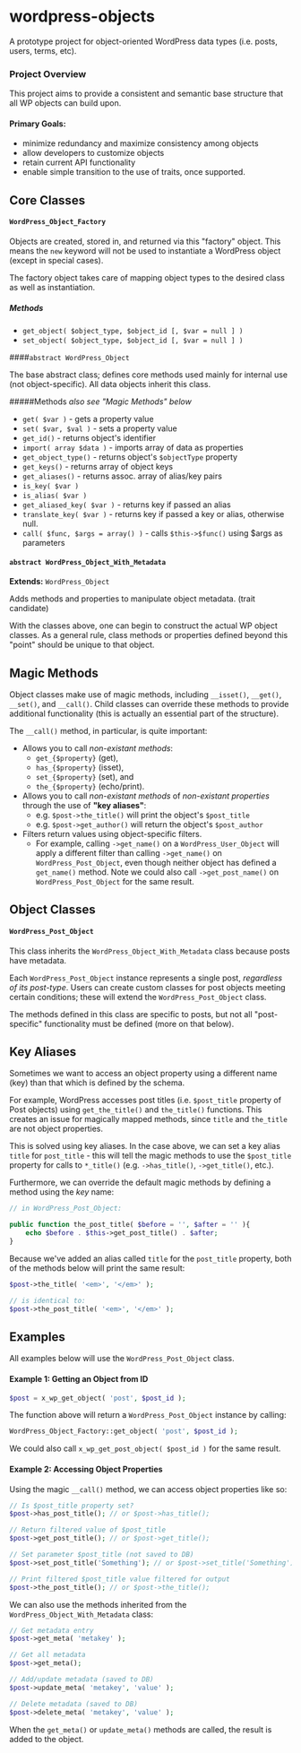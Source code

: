 wordpress-objects
=================

A prototype project for object-oriented WordPress data types (i.e. posts, users, terms, etc).


### Project Overview

This project aims to provide a consistent and semantic base structure that all WP objects can build upon.

#### Primary Goals:
 
 * minimize redundancy and maximize consistency among objects
 * allow developers to customize objects
 * retain current API functionality
 * enable simple transition to the use of traits, once supported.


## Core Classes

#### `WordPress_Object_Factory`

Objects are created, stored in, and returned via this "factory" object. This means the `new` keyword will not be used to instantiate a WordPress object (except in special cases).

The factory object takes care of mapping object types to the desired class as well as instantiation.

##### Methods
 * `get_object( $object_type, $object_id [, $var = null ] )`
 * `set_object( $object_type, $object_id [, $var = null ] )`


####`abstract WordPress_Object`

The base abstract class; defines core methods used mainly for internal use (not object-specific). All data objects inherit this class.

#####Methods _also see "Magic Methods" below_
 * `get( $var )` - gets a property value
 * `set( $var, $val )` - sets a property value
 * `get_id()` - returns object's identifier
 * `import( array $data )` - imports array of data as properties
 * `get_object_type()` - returns object's `$objectType` property
 * `get_keys()` - returns array of object keys
 * `get_aliases()` - returns assoc. array of alias/key pairs
 * `is_key( $var )`
 * `is_alias( $var )`
 * `get_aliased_key( $var )` - returns key if passed an alias
 * `translate_key( $var )` - returns key if passed a key or alias, otherwise null.
 * `call( $func, $args = array() )` - calls `$this->$func()` using $args as parameters


#### `abstract WordPress_Object_With_Metadata`

**Extends:** `WordPress_Object` 

Adds methods and properties to manipulate object metadata. (trait candidate)

With the classes above, one can begin to construct the actual WP object classes. As a general rule, class methods or properties defined beyond this "point" should be unique to that object.


## Magic Methods

Object classes make use of magic methods, including `__isset()`, `__get()`, `__set()`, and `__call()`. Child classes can override these methods to provide additional functionality (this is actually an essential part of the structure).

The `__call()` method, in particular, is quite important:

 * Allows you to call _non-existant methods_:
 	* `get_{$property}` (get), 
 	* `has_{$property}` (isset), 
 	* `set_{$property}` (set), and 
 	* `the_{$property}` (echo/print).
 * Allows you to call _non-existant methods_ of _non-existant properties_ through the use of **"key aliases"**: 
 	* e.g. `$post->the_title()` will print the object's `$post_title`
 	* e.g. `$post->get_author()` will return the object's `$post_author`
 * Filters return values using object-specific filters. 
 	* For example, calling `->get_name()` on a `WordPress_User_Object` will apply a different filter than calling `->get_name()` on `WordPress_Post_Object`, even though neither object has defined a `get_name()` method. Note we could also call `->get_post_name()` on `WordPress_Post_Object` for the same result.


## Object Classes

#### `WordPress_Post_Object`

This class inherits the `WordPress_Object_With_Metadata` class because posts have metadata.

Each `WordPress_Post_Object` instance represents a single post, _regardless of its post-type_. Users can create custom classes for post objects meeting certain conditions; these will extend the `WordPress_Post_Object` class.

The methods defined in this class are specific to posts, but not all "post-specific" functionality must be defined (more on that below).


## Key Aliases

Sometimes we want to access an object property using a different name (key) than that which is defined by the schema.

For example, WordPress accesses post titles (i.e. `$post_title` property of Post objects) using `get_the_title()` and `the_title()` functions. This creates an issue for magically mapped methods, since `title` and `the_title` are not object properties.

This is solved using key aliases. In the case above, we can set a key alias `title` for `post_title` - this will tell the magic methods to use the `$post_title` property for calls to `*_title()` (e.g. `->has_title()`, `->get_title()`, etc.).

Furthermore, we can override the default magic methods by defining a method using the _key_ name:

```php
// in WordPress_Post_Object:

public function the_post_title( $before = '', $after = '' ){
	echo $before . $this->get_post_title() . $after;
}

```

Because we've added an alias called `title` for the `post_title` property, both of the methods below will print the same result:

```php
$post->the_title( '<em>', '</em>' );

// is identical to:
$post->the_post_title( '<em>', '</em>' );

```


## Examples

All examples below will use the `WordPress_Post_Object` class.

#### Example 1: Getting an Object from ID

```php
$post = x_wp_get_object( 'post', $post_id );
```

The function above will return a `WordPress_Post_Object` instance by calling:
```php
WordPress_Object_Factory::get_object( 'post', $post_id );
```

We could also call `x_wp_get_post_object( $post_id )` for the same result.


#### Example 2: Accessing Object Properties

Using the magic `__call()` method, we can access object properties like so:

```php
// Is $post_title property set?
$post->has_post_title(); // or $post->has_title();

// Return filtered value of $post_title
$post->get_post_title(); // or $post->get_title();

// Set parameter $post_title (not saved to DB)
$post->set_post_title('Something'); // or $post->set_title('Something');

// Print filtered $post_title value filtered for output
$post->the_post_title(); // or $post->the_title();
```

We can also use the methods inherited from the `WordPress_Object_With_Metadata` class:

```php
// Get metadata entry
$post->get_meta( 'metakey' );

// Get all metadata
$post->get_meta();

// Add/update metadata (saved to DB)
$post->update_meta( 'metakey', 'value' );

// Delete metadata (saved to DB)
$post->delete_meta( 'metakey', 'value' );

```

When the `get_meta()` or `update_meta()` methods are called, the result is added to the object.


